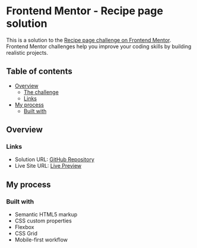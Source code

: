 # Frontend Mentor - Recipe page solution

This is a solution to the [Recipe page challenge on Frontend Mentor](https://www.frontendmentor.io/challenges/recipe-page-KiTsR8QQKm). Frontend Mentor challenges help you improve your coding skills by building realistic projects. 

## Table of contents

- [Overview](#overview)
  - [The challenge](#the-challenge)
  - [Links](#links)
- [My process](#my-process)
  - [Built with](#built-with)

## Overview

### Links

- Solution URL: [GitHub Repository](https://github.com/webwalacoder/fem-recipe-page-challenge/)
- Live Site URL: [Live Preview](https://webwalacoder.github.io/fem-recipe-page-challenge/)

## My process

### Built with

- Semantic HTML5 markup
- CSS custom properties
- Flexbox
- CSS Grid
- Mobile-first workflow

